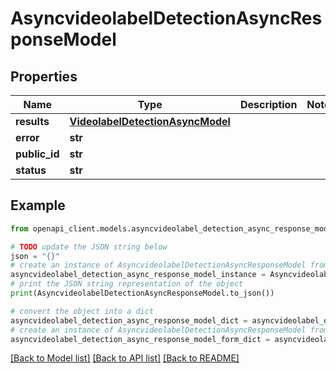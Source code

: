 # AsyncvideolabelDetectionAsyncResponseModel


## Properties

Name | Type | Description | Notes
------------ | ------------- | ------------- | -------------
**results** | [**VideolabelDetectionAsyncModel**](VideolabelDetectionAsyncModel.md) |  | 
**error** | **str** |  | 
**public_id** | **str** |  | 
**status** | **str** |  | 

## Example

```python
from openapi_client.models.asyncvideolabel_detection_async_response_model import AsyncvideolabelDetectionAsyncResponseModel

# TODO update the JSON string below
json = "{}"
# create an instance of AsyncvideolabelDetectionAsyncResponseModel from a JSON string
asyncvideolabel_detection_async_response_model_instance = AsyncvideolabelDetectionAsyncResponseModel.from_json(json)
# print the JSON string representation of the object
print(AsyncvideolabelDetectionAsyncResponseModel.to_json())

# convert the object into a dict
asyncvideolabel_detection_async_response_model_dict = asyncvideolabel_detection_async_response_model_instance.to_dict()
# create an instance of AsyncvideolabelDetectionAsyncResponseModel from a dict
asyncvideolabel_detection_async_response_model_form_dict = asyncvideolabel_detection_async_response_model.from_dict(asyncvideolabel_detection_async_response_model_dict)
```
[[Back to Model list]](../README.md#documentation-for-models) [[Back to API list]](../README.md#documentation-for-api-endpoints) [[Back to README]](../README.md)


